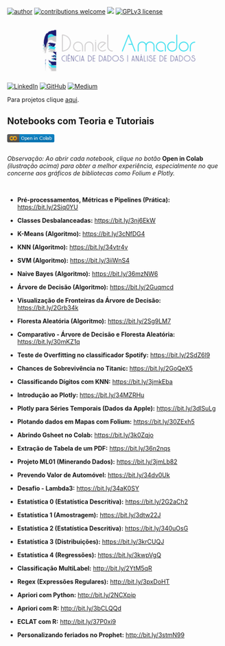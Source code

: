 
[![author](https://img.shields.io/badge/author-daniel-cyan.svg)](https://www.linkedin.com/in/daniel-sousa-amador) [![contributions welcome](https://img.shields.io/badge/contributions-welcome-darkblue.svg?style=flat)](https://github.com/amadords) [![](https://img.shields.io/badge/python-3.6+-cyan.svg)](https://www.python.org/downloads/release/python-365/) [![GPLv3 license](https://img.shields.io/badge/License-GPLv3-white.svg)](http://perso.crans.org/besson/LICENSE.html)

<p align="center">
  <img src="https://github.com/amadords/Portfolio/blob/master/github.png" >
</p>

[![LinkedIn](https://img.shields.io/badge/LinkedIn-DanielSousaAmador-cyan.svg)](https://www.linkedin.com/in/daniel-sousa-amador)
[![GitHub](https://img.shields.io/badge/GitHub-amadords-darkblue.svg)](https://github.com/amadords)
[![Medium](https://img.shields.io/badge/Medium-DanielSousaAmador-white.svg)](https://daniel-s-amador.medium.com/)

Para projetos clique [aqui](https://github.com/amadords).

## Notebooks com Teoria e Tutoriais
<img align="left" alt="colab" width="110px" src="https://raw.githubusercontent.com/amadords/others/master/open%20in%20colab.png" />

<br />
<br />

*Observação: Ao abrir cada notebook, clique no botão* **Open in Colab** *(ilustração acima) para obter a melhor experiência, especialmente no que concerne aos gráficos de bibliotecas como Folium e Plotly.*

<br />

* **Pré-processamentos, Métricas e Pipelines (Prática):** https://bit.ly/2Siq0YU

* **Classes Desbalanceadas:** https://bit.ly/3nj6EkW

* **K-Means (Algoritmo):** https://bit.ly/3cNfDG4

* **KNN (Algoritmo):** https://bit.ly/34vtr4v

* **SVM (Algoritmo):** https://bit.ly/3iiWnS4

* **Naive Bayes (Algoritmo):** https://bit.ly/36mzNW6
  
* **Árvore de Decisão (Algoritmo):** https://bit.ly/2Guqmcd
  
* **Visualização de Fronteiras da Árvore de Decisão:** https://bit.ly/2Grb34k

* **Floresta Aleatória (Algoritmo):** https://bit.ly/2Sg9LM7

* **Comparativo - Árvore de Decisão e Floresta Aleatória:** https://bit.ly/30mKZ1q
  
* **Teste de Overfitting no classificador Spotify:** https://bit.ly/2SdZ6l9
  
* **Chances de Sobrevivência no Titanic:** https://bit.ly/2GoQeX5
  
* **Classificando Dígitos com KNN:** https://bit.ly/3jmkEba
  
* **Introdução ao Plotly:** https://bit.ly/34MZRHu
  
* **Plotly para Séries Temporais (Dados da Apple):** https://bit.ly/3dlSuLg
  
* **Plotando dados em Mapas com Folium:** https://bit.ly/30ZExh5
  
* **Abrindo Gsheet no Colab:** https://bit.ly/3k0Zqjo
  
* **Extração de Tabela de um PDF:** https://bit.ly/36n2nqs
 
* **Projeto ML01 (Minerando Dados):** https://bit.ly/3jmLb82
  
* **Prevendo Valor de Automóvel:** https://bit.ly/34dv0Uk
 
* **Desafio - Lambda3:** https://bit.ly/34aK0SY
  
* **Estatística 0 (Estatística Descritiva):** https://bit.ly/2G2aCh2
  
* **Estatística 1 (Amostragem):** https://bit.ly/3dtw22J
  
* **Estatística 2 (Estatística Descritiva):** https://bit.ly/340uOsG
  
* **Estatística 3 (Distribuições):** https://bit.ly/3krCUQJ
  
* **Estatística 4 (Regressões):** https://bit.ly/3kwpVgQ
  
* **Classificação MultiLabel:** http://bit.ly/2YtM5qR
  
* **Regex (Expressões Regulares):** http://bit.ly/3pxDoHT

* **Apriori com Python:** http://bit.ly/2NCXpip
  
* **Apriori com R:** http://bit.ly/3bCLQQd

* **ECLAT com R:** http://bit.ly/37P0xi9

* **Personalizando feriados no Prophet:** http://bit.ly/3stmN99
  

 
